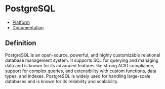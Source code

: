 # PostgreSQL

- [Platform](https://www.postgresql.org/)
- [Documentation](https://www.postgresql.org/docs/)

## Definition
PostgreSQL is an open-source, powerful, and highly customizable relational database management system. It supports SQL for querying and managing data and is known for its advanced features like strong ACID compliance, support for complex queries, and extensibility with custom functions, data types, and indexes. PostgreSQL is widely used for handling large-scale databases and is known for its reliability and scalability.